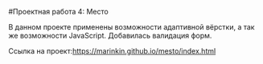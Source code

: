 #Проектная работа 4: Место

В данном проекте применены возможности адаптивной вёрстки, а так же возможности JavaScript.
Добавилась валидация форм.

Ссылка на проект:https://marinkin.github.io/mesto/index.html



